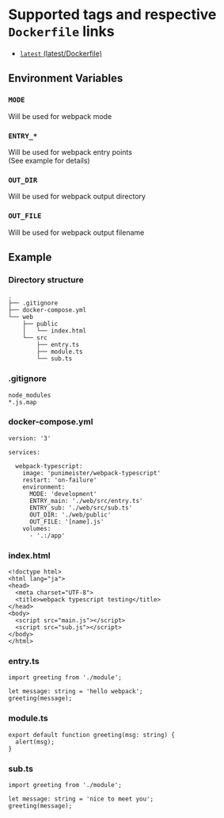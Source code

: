 # Supported tags and respective `Dockerfile` links

- [`latest` (latest/Dockerfile)](https://github.com/punimeister/docker-webpack-typescript/blob/master/latest/Dockerfile)

## Environment Variables

### `MODE`

Will be used for webpack mode

### `ENTRY_*`

Will be used for webpack entry points  
(See example for details)

### `OUT_DIR`

Will be used for webpack output directory

### `OUT_FILE`

Will be used for webpack output filename

## Example

### Directory structure

```
.
├── .gitignore
├── docker-compose.yml
└── web
    ├── public
    │   └── index.html
    └── src
        ├── entry.ts
        ├── module.ts
        └── sub.ts
```

### .gitignore

```
node_modules
*.js.map
```

### docker-compose.yml

```
version: '3'

services:

  webpack-typescript:
    image: 'punimeister/webpack-typescript'
    restart: 'on-failure'
    environment:
      MODE: 'development'
      ENTRY_main: './web/src/entry.ts'
      ENTRY_sub: './web/src/sub.ts'
      OUT_DIR: './web/public'
      OUT_FILE: '[name].js'
    volumes:
      - '.:/app'
```

### index.html

```
<!doctype html>
<html lang="ja">
<head>
  <meta charset="UTF-8">
  <title>webpack typescript testing</title>
</head>
<body>
  <script src="main.js"></script>
  <script src="sub.js"></script>
</body>
</html>
```

### entry.ts

```
import greeting from './module';

let message: string = 'hello webpack';
greeting(message);
```

### module.ts

```
export default function greeting(msg: string) {
  alert(msg);
}
```

### sub.ts

```
import greeting from './module';

let message: string = 'nice to meet you';
greeting(message);
```
